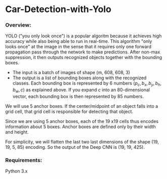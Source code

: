 # Car-Detection-with-Yolo

### Overview:
YOLO ("you only look once") is a popular algoritm because it achieves high accuracy while also being able to run in real-time. This algorithm "only looks once" at the image in the sense that it requires only one forward propagation pass through the network to make predictions. After non-max suppression, it then outputs recognized objects together with the bounding boxes.

- The input is a batch of images of shape (m, 608, 608, 3)
- The output is a list of bounding boxes along with the recognized classes. Each bounding box is represented by 6 numbers $(p_c, b_x, b_y, b_h, b_w, c)$ as explained above. If you expand $c$ into an 80-dimensional vector, each bounding box is then represented by 85 numbers.

We will use 5 anchor boxes. 
If the center/midpoint of an object falls into a grid cell, that grid cell is responsible for detecting that object.

Since we are using 5 anchor boxes, each of the 19 x19 cells thus encodes information about 5 boxes. Anchor boxes are defined only by their width and height.

For simplicity, we will flatten the last two last dimensions of the shape (19, 19, 5, 85) encoding. So the output of the Deep CNN is (19, 19, 425).

### Requirements:
Python 3.x
